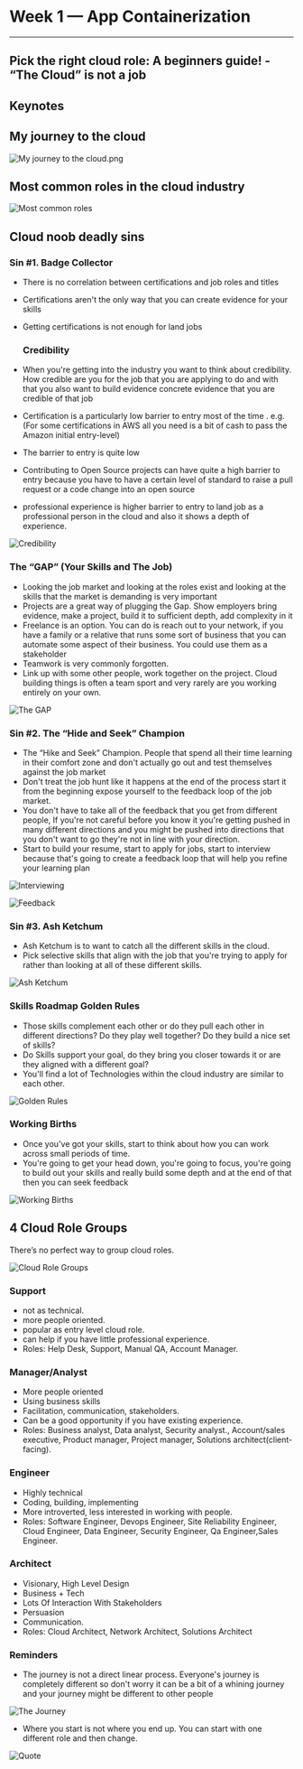 # Week 1 — App Containerization

---
## Pick the right cloud role: A beginners guide! - “The Cloud” is not a job

## Keynotes

## My journey to the cloud

![My journey to the cloud.png](assets/w1_my-journey-to-the-cloud.png)

## Most common roles in the cloud industry

![Most common roles](assets/w1_most-common-roles.png)

## Cloud noob deadly sins

### Sin #1. Badge Collector

- There is no correlation between certifications and job roles and titles
- Certifications aren't the only way that you can create evidence for your skills
- Getting certifications is not enough for land jobs
    
    ### Credibility
    
- When you're getting into the industry you want to think about credibility. How credible are you for the job that you are applying to do and with that you also want to build evidence concrete evidence that you are credible of that job
- Certification is a particularly low barrier to entry most of the time . e.g. (For some certifications in AWS all you need is a bit of cash to pass the Amazon initial entry-level)
- The barrier to entry is quite low
- Contributing to Open Source projects  can have quite a high barrier to entry because you have to have a certain level of standard to raise a pull request or a code change into an open source
- professional experience is higher barrier to entry to land job as a professional person in the cloud and also it shows a depth of experience.

![Credibility](assets/w1_credibility.png)

### The “GAP” (Your Skills and The Job)

- Looking the job market and looking at the roles exist and looking at the skills that the market is demanding is very important
- Projects are a great way of plugging the Gap. Show employers bring evidence, make a project, build it to sufficient depth, add complexity in it
- Freelance is an option. You can do is reach out to your network, if you have a family or a relative that runs some sort of business that you can automate some aspect of their business. You could use them as a stakeholder
- Teamwork is very commonly forgotten.
- Link up with some other people, work together on the project. Cloud building things is often a team sport and very rarely are you working entirely on your own.

![The GAP](assets/w1_gap.png)

### Sin #2. The “Hide and Seek” Champion

- The “Hike and Seek” Champion. People that spend all their time learning in their comfort zone and don't actually go out and test themselves against the job market
- Don't treat the job hunt like it happens at the end of the process start it from the beginning expose yourself to the feedback loop of the job market.
- You don't have to take all of the feedback that you get from different people, If you're not careful before you know it you're getting pushed in many different directions and you might be pushed into directions that you don't want to go they're not in line with your direction.
- Start to build your resume, start to apply for jobs, start to interview because that's going to create a feedback loop that will help you refine your learning plan

![Interviewing](assets/w1_interviewing.png)

![Feedback](assets/w1_feedback.png)

### Sin #3. Ash Ketchum

- Ash Ketchum is to want to catch all the different skills in the cloud.
- Pick selective skills that align with the job that you're trying to apply for rather than looking at all of these different skills.

![Ash Ketchum](assets/w1_ash.png)

### Skills Roadmap Golden Rules

- Those skills complement each other or do they pull each other in different directions? Do they play well together? Do they build a nice set of skills?
- Do Skills support your goal, do they bring you closer towards it or are they aligned with a different goal?
- You'll find a lot of Technologies within the cloud industry are similar to each other.

![Golden Rules](assets/w1_golden-rules.png)

### Working Births

- Once you've got your skills, start to think about how you can work across small periods of time.
- You're going to get your head down, you're going to focus, you're going to build out your skills and really build some depth and at the end of that then you can seek feedback

![Working Births](assets/w1_working-births.png)

## 4 Cloud Role Groups

There’s no perfect way to group cloud roles.

![Cloud Role Groups](assets/w1_cloud-role-groups.png)

### Support

- not as technical.
- more people oriented.
- popular as entry
level cloud role.
- can help if you have
little professional
experience.
- Roles: Help Desk, Support, Manual QA, Account Manager.

### Manager/Analyst

- More people oriented
- Using business skills
- Facilitation, communication, stakeholders.
- Can be a good opportunity if you have existing experience.
- Roles: Business analyst, Data analyst, Security analyst., Account/sales executive, Product manager, Project manager, Solutions architect(client-facing).

### Engineer

- Highly technical
- Coding, building, implementing
- More introverted, less interested in working with people.
- Roles: Software Engineer, Devops Engineer, Site Reliability Engineer, Cloud Engineer, Data Engineer, Security Engineer, Qa Engineer,Sales Engineer.

### Architect

- Visionary, High Level
Design
- Business + Tech
- Lots Of Interaction With Stakeholders
- Persuasion
- Communication.
- Roles: Cloud Architect, Network Architect, Solutions Architect

### Reminders

- The journey is not a direct linear process. Everyone's journey is completely different so don't worry it can be a bit of a whining journey and your journey might be different to other people

![The Journey](assets/w1_the-journey.png)

- Where you start is not where you end up. You can start with one different role and then change.

![Quote](assets/w1_quote.png)